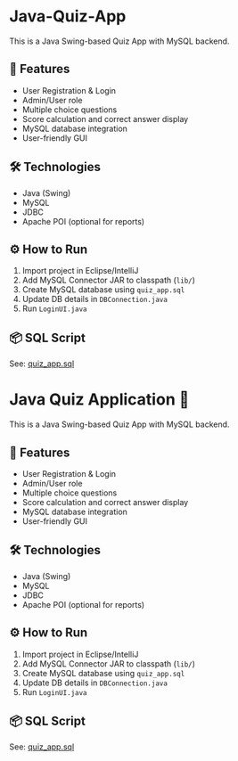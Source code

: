 # Java-Quiz-App

This is a Java Swing-based Quiz App with MySQL backend.

## 🔑 Features
- User Registration & Login
- Admin/User role
- Multiple choice questions
- Score calculation and correct answer display
- MySQL database integration
- User-friendly GUI

## 🛠 Technologies
- Java (Swing)
- MySQL
- JDBC
- Apache POI (optional for reports)

## ⚙️ How to Run
1. Import project in Eclipse/IntelliJ
2. Add MySQL Connector JAR to classpath (`lib/`)
3. Create MySQL database using `quiz_app.sql`
4. Update DB details in `DBConnection.java`
5. Run `LoginUI.java`

## 📦 SQL Script
See: [quiz_app.sql](quiz_app.sql)
# Java Quiz Application 📝

This is a Java Swing-based Quiz App with MySQL backend.

## 🔑 Features
- User Registration & Login
- Admin/User role
- Multiple choice questions
- Score calculation and correct answer display
- MySQL database integration
- User-friendly GUI

## 🛠 Technologies
- Java (Swing)
- MySQL
- JDBC
- Apache POI (optional for reports)

## ⚙️ How to Run
1. Import project in Eclipse/IntelliJ
2. Add MySQL Connector JAR to classpath (`lib/`)
3. Create MySQL database using `quiz_app.sql`
4. Update DB details in `DBConnection.java`
5. Run `LoginUI.java`

## 📦 SQL Script
See: [quiz_app.sql](quiz_app.sql)
